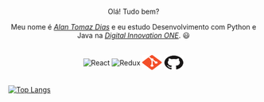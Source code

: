 
<div>
  <p align="center">Olá! Tudo bem? </p>
  <p align="center">Meu nome é <a href="https://www.linkedin.com/in/alan-tomaz-dias-57187a149/"><i>Alan Tomaz Dias</i></a> e eu estudo Desenvolvimento com Python e Java na <a href="https://digitalinnovation.one/"><i>Digital Innovation ONE</i></a>. 😃️</p>
   

<div align="center" valign="top"><br>
  <img align="center" alt="React" height="30" width="40" src="https://img.shields.io/badge/Python-14354C?style=for-the-badge&logo=python&logoColor=white">
  <img align="center" alt="Redux" height="30" width="40" src="https://img.shields.io/badge/Java-ED8B00?style=for-the-badge&logo=java&logoColor=whit">
  <img align="center" alt="git" height="30" width="40" src="https://raw.githubusercontent.com/devicons/devicon/master/icons/git/git-original.svg">
  <img align="center" alt="github" height="30" width="40" src="https://raw.githubusercontent.com/devicons/devicon/master/icons/github/github-original.svg"> 
  
</div><br>

[![Top Langs](https://github-readme-stats.vercel.app/api/top-langs/?username=anuraghazra&layout=compact)](https://github.com/anuraghazra/github-readme-stats)


